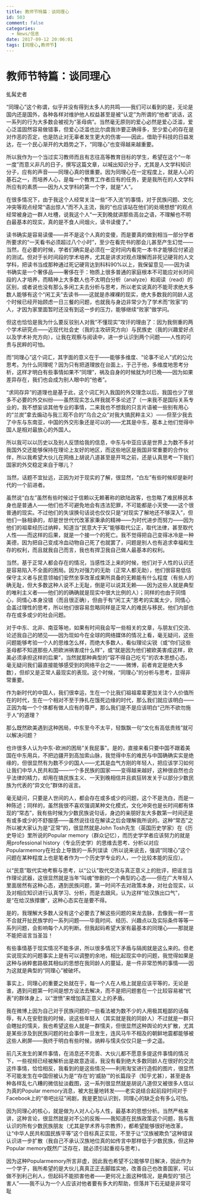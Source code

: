 ```yaml
---
title: 教师节特篇：谈同理心
id: 503
comment: false
categories:
  - News/信息
date: 2017-09-12 20:06:01
tags: [同理心,教师节]
---
```

# 教师节特篇：谈同理心

虬髯史者



“同理心”这个称谓，似乎并没有得到太多人的共鸣——我们可以看到的是，无论是国内还是国外，各种各样对维护他人权益甚至是被“认定”为所谓的“他者”说话，这一系列的行为大多数会被视为“圣母病”。当然毫无原则的爱心必然是爱心泛滥，爱心泛滥固然容易做错事，但爱心泛滥也比尔虞我诈要正确得多，至少爱心的存在是对作恶的否定，也是防止对无辜者发生更大的伤害——因此，借助于科技的日益发达，在一个民心渐开的大趋势之下，“同理心”也变得越来越重要。

所以我作为一个当过实习教师而且有志往高等教育目标的学生，希望在这个“一年一度”而意义非凡的日子，撰写这篇文章，以喊出知识分子，尤其是人文学科知识分子，应有的声音——同理心真的很重要。因为同理心在一定程度上，就是人心的基石之一，而培养人心，是每一个教育工作者应有的任务，更是我所在的人文学科所应有的素质——因为人文学科的第一个字，就是“人”。






在很多情况下，由于我这个人经常关注一些“不入流”的事情，对于民族问题、文化冲突等观点经常“语出惊人”而不入主流，我的“也应该站在他们的处境想想”的观点经常被身边一群人吐槽，说我这个人“一天到晚就讲那些高台之语，不理解也不明白最基本的现实，真的是不食人间烟火，读书读傻了。”

读书确实是容易读傻——并不是这个人真的变傻，而是要真的做到相当一部分学者所要求的“一天看书必须超过八个小时”，至少在看完书的那会儿甚至产生幻觉——当然，在必要的时候，学者们确实是必须在一定时间内看完一本书才能够应付紧迫的测试。但对于长时间段的学术培养，尤其是讲求对观点理解而非死记硬背的人文学科，把读书当成那种通过死记硬背达到科科90%以上，我保留意见——因为读书确实是一个奢侈品——奢侈在于：物质上很多普通的家庭根本不可能应对长时间段的人才培养，而精神上大多数人也不太明白分析（analyze）和阅读（read）的区别，或者说也没有那么多闲工夫去分析与思考，所以老实说真的不能苛求绝大多数人能够有这个“闲工夫”去读书——这就是赤裸裸的现实，绝大多数我的同龄人这个时候已经开始顾虑一日三餐的问题，也就我与身边非常少为了学术而“败家”的人，才因为家里面暂时还没有到这一步的压力，能够继续“败家”做学问。

但这也恰恰是我为什么要反驳别人对我“不懂现实”攻讦的理由了：因为我侧重的两个学术研究点——近现代社会史（我的主攻研究方向）与民族史（我的兴趣爱好点以及学术补充方向），让我在观察与阅读中，进一步认识到两个问题——人性的可贵与民粹的可怕。

而“同理心”这个词汇，其字面的意义在于——能够多维度、“论事不论人”式的公允思考。为什么同理呢？因为只有把道理放在台面上，于己于他，多维度地思考分析，这样才明白有些事情如果不“同理”，祸及自身的时候就为时已晚——因为如果差异存在，我们也会成为别人眼中的“他者”。

“求同存异”的道理也是基于此，这个词汇列入我国的外交理念以后，我国也少了很多不必要的外交纠纷——虽然现实怎么样我就不多论述了（一来我不是国际关系专业的，我不想妄谈其他专业的事情，二来我也不想我的只言片语被一些别有用心的“兰炭”拿去煽动与我三观不合的“乌合之众”对我大搞民粹主义）——但至少我去了中东与东南亚，中国的外交形象还是可以的——尤其是中东，基本上他们觉得中国人是相对最放心的外国人。

所以我可以以历史以及别人反馈给我的信息，中东与中亚应该是世界上为数不多对我国外交还能够保持在理论上友好的地区，而这些地区是我国非常重要的合作伙伴，所以我希望大伙儿在网络上胡说八道甚至是开骂之前，还是认真思考一下我们国家的外交稳定来自于哪儿？

当然，话题不宜扯远，正因为对于现实的了解，很显然，“白左”有些时候却是新时代的一个前进者。

虽然说“白左”虽然有些时候过于信赖以无赖著称的欧陆政客，也忽略了难民移民本身也是普通人——他们也不可避免地会有违法犯罪，不可能都是小天使——这个很普通的现实。不过他们的失误换句话说也仅仅只是“对现实了解地还不够深入”，但他们一脉相承的，却是世世代代改革家秉承的精神——为时代进步而努力——因为他们的祖辈经历过纳粹，知道当“民意大于天”能够取代公正，取代法律，甚至取代人性——而这样的后果，就是一个接一个的死亡。我不觉得把自己变得冰冷是一种美德，因为把自己变成冷血动物自己死了也就罢了，问题是别人也有追求幸福和生存的权利，而且就我自己而言，我也有捍卫我自己做人最基本的权利。

当然，基于正常人都会存在的情况，当感性泛上来的时候，他们对于人性的认识还是容易陷入不全面的困局。因为对强力的无助（正常人都无助），他们很容易低估保守主义者与民意领袖们安然坐享改革成果所具备的无赖能有什么程度（有些人的确无耻，但大多数这种人说不上无耻，倒是可以说其无赖——因为这些人就是典型的唯利主义者——他们的的确确就是现实中很大比例的人）；同样的也由于同情心，同情心本身没错（而且很正确），但由于有“闲工夫”思考的实属太少，同情心会盖过理性的思考，所以他们很容易忽略同样是正常人的难民与移民，他们内部也存在或多或少的社会问题。

对于中东、北非、南亚等地，如果有时间我会写一些相关的文章，与朋友们交流、论述我自己的陋见——因为现如今在全球的网络媒体的情况上看，毫无疑问，这些问题能够考验一个人的思维怎么样，而绝大多数人，看似理论尖锐（或“你们这些圣母都不知道那些人把欧洲祸害成什么样”，或“就是因为他们被欧美害成这样，欧美必须承担这样的后果”，当然就那种典型的“容不得自己吃亏”的农本思想心态，毫无疑问我们最直接能够感受到的网络平台之一——微博，前者肯定是绝大多数），但却又是正常人最现实的表现。这个时候，“同理心”的分析与思考，显得非常重要。

作为新时代的中国人，我们很幸运，生在一个比我们祖祖辈辈更加关注个人价值所在的时代，生在一个相对不至于挣扎在饿死边缘的时代，那么我们就应该明白——正因为每一个个体都有做人应有的尊严，那么我们是不是应该明白“己所不欲勿施于人”的道理？

那么既然欧美遇到这种困局，中东至今不太平，轻飘飘一句“文化有高低贵贱”就可以解决问题？

也许很多人认为中东-欧洲的困局“关我屁事”。是的，直接来看只要中国不跟着美国在中东用兵，不把边疆开到高加索山脉，我觉得中东的难民与中国确确实实是绝缘的，但很显然有为数不少的国人——尤其是血气方刚的年轻人，把应该学习如何让我们中华人民共和国——一个多民族的国家——变得越来越好，这种很自然也合乎法律的精力，却用在搞民族主义、一天到晚相信并且疯狂转发关于以部分少数民族为代表的“异文化”群体的谣言。

毫无疑问，只要是人世间的人，都会存在或多或少的问题，这个不是洗白，而是一种陈述；同样的，虽然我很不喜欢强调某种文化模式，文化冲突也是长时间都有体现的“常态”，我有些时候为少数民族说句话，身边的亲朋好友大多数第一时间还是有或多或少的不舒服感——虽然说往往在解读之后会理解我所说的。这种“常态”之所以被大家认为是“正常”的，很显然就是John Tosh先生（英国历史学家）在《历史导论》里所说的Popular memory（群众记忆），而历史学学者应该努力的就是用professional history（专业历史学）的思维去思考、分析以对应Popularmemory在社会上导致的一系列误读（所以说来说去，强调“同理心”这个问题在某种程度上也是笔者作为一个历史学专业的人，一个比较本能的反应）。

以“民意”取代实地考察与思考，以“公认”取代交流与真正意义上的批评，把谣言当作理论武器，这很显然就是当年“叫魂”惨剧的一个典型的心态——但在广大年轻人里面居然有这种心态，遇到民族问题，第一时间不去对政策本身，对社会现实，以及对相应知识进行认真学习、分析，而是去跟风，认为这样“给汉族出口气”，是“在给汉族撑腰”，这种心态实在是要不得。

是的，我理解大多数人没有这个必要去了解这些问题的来龙去脉，去像我一样一言不合就开扯民族学的一系列问题——毕竟时间、经历、兴趣点以及实际条件等等一系列问题，会影响每个人的判断。但我起码希望大家有最基本的同理心——那就是不能把谣言当圣旨！

有些事情基于现实情况不能多讲，所以很多情况下矛盾与隔阂就是这么来的。但老实说现实的问题事实上是有可以调整的余地，相比起现实中的问题，我觉得如果是这种与纳粹套路极其相似的思想在我同龄人的蔓延，是一件非常恐怖的事情——因为这就是典型的“同理心”被破坏。

事实上，同理心的重要之处就在于，每一个人在人格上就是应该平等的，无论是谁，遇到问题第一时间是想方设法去解决，而不是把问题套在一个比较容易被“代表”的群体身上，以“泄愤”来增加真正意义上的矛盾。

我在微博上因为自己对于民族问题的一些看法被为数不少的人用极其粗鄙的话侮辱，有人在安慰我的时候，说这些年轻人（其实就是我的同龄人）不过就是一群只会瞎扯的懦夫，我也希望这些人就是一群懦夫，但很显然这种舆论的大扩散，尤其是某些涉及到民族问题的社会事件一旦发生，连风马牛不相及的朝鲜地震都能够被这些人刷屏——我终于明白有些时候，纳粹与懦夫仅仅只是一步之遥。

前几天发生的某件事情，在消息还不完善、大伙儿都不愿意多提这件事情的情况下，一些视频已经被解析出是故意造谣，我没有看到绝大多数同龄人在很好的交流这件事情，恰恰相反，我看到的是这些情况——利用淘宝进行造假的图片，很显然不可能发生在中国但被认为是“‘存在’的‘威胁’”的长篇段子（知乎尤甚），甚至是各种各样乱七八糟的微信扯淡截图，这一系列很显然就是胡说八道但又被很多人信以为真的Popular memory消息，被大批量地转发——老实说结合起前段时间对于Facebook上的“帝吧出征”闹剧，我是更加认识到，同理心的缺乏会有多么可怕。

因为同理心的核心，就是做为人对人心与人性，最基本的思想分析。当然严格来讲，这种言论，很显然就是对不公的反叛——我知道在民族政策这个问题，我与我认识的所有少数民族朋友（尤其是学术界与宗教界），都希望能够很好地改革，让“中华人民共和国民族平等”这个目标真正实现，不至于让“汉族被欺负”这种错误认识进一步扩散（我自己不承认汉族地位真的如传言中那样低于少数民族，但这种Popular memory既然广泛存在，就必须引起重视与思考）。

因为这种Popularmemory所言非虚，因此我也希望不公能够早日解决，因此作为一个学子，我所希望的是大伙儿真真正正去脚踏实地，改善自己也改善国家，可以做不到利己利人，但起码不能损害他者——更何况上面这种情况，是典型的“损己害人”——我不认为一个人应该对他者要有多大的帮助，但落井下石无疑是非常可耻
